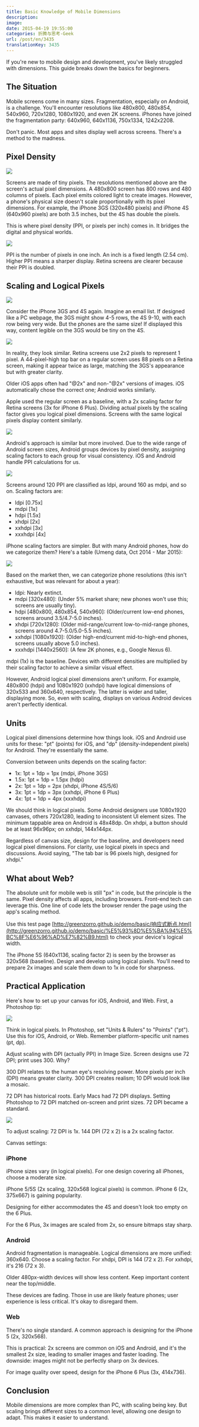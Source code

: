 ```yaml
---
title: Basic Knowledge of Mobile Dimensions
description:
image:
date: 2015-04-19 19:55:00
categories: 折腾与思考-Geek
url: /post/en/3435
translationKey: 3435
---
```


If you're new to mobile design and development, you've likely struggled with dimensions. This guide breaks down the basics for beginners.

## The Situation

Mobile screens come in many sizes. Fragmentation, especially on Android, is a challenge. You'll encounter resolutions like 480x800, 480x854, 540x960, 720x1280, 1080x1920, and even 2K screens. iPhones have joined the fragmentation party: 640x960, 640x1136, 750x1334, 1242x2208.

Don't panic. Most apps and sites display well across screens. There's a method to the madness.

## Pixel Density

![](https://cdn.victor42.work/posts/2015-04/04-17/1.jpg)

Screens are made of tiny pixels. The resolutions mentioned above are the screen's actual pixel dimensions. A 480x800 screen has 800 rows and 480 columns of pixels. Each pixel emits colored light to create images. However, a phone's physical size doesn't scale proportionally with its pixel dimensions. For example, the iPhone 3GS (320x480 pixels) and iPhone 4S (640x960 pixels) are both 3.5 inches, but the 4S has double the pixels.

This is where pixel density (PPI, or pixels per inch) comes in. It bridges the digital and physical worlds.

![](https://cdn.victor42.work/posts/2015-04/04-17/2.png)

PPI is the number of pixels in one inch. An inch is a fixed length (2.54 cm). Higher PPI means a sharper display. Retina screens are clearer because their PPI is doubled.

## Scaling and Logical Pixels

![](https://cdn.victor42.work/posts/2015-04/04-17/3.png)

Consider the iPhone 3GS and 4S again. Imagine an email list.  If designed like a PC webpage, the 3GS might show 4-5 rows, the 4S 9-10, with each row being very wide. But the phones are the same size!  If displayed this way, content legible on the 3GS would be tiny on the 4S.

![](https://cdn.victor42.work/posts/2015-04/04-17/5.png)

In reality, they look similar. Retina screens use 2x2 pixels to represent 1 pixel. A 44-pixel-high top bar on a regular screen uses 88 pixels on a Retina screen, making it appear twice as large, matching the 3GS's appearance but with greater clarity.

Older iOS apps often had "@2x" and non-"@2x" versions of images. iOS automatically chose the correct one; Android works similarly.

Apple used the regular screen as a baseline, with a 2x scaling factor for Retina screens (3x for iPhone 6 Plus). Dividing actual pixels by the scaling factor gives you logical pixel dimensions. Screens with the same logical pixels display content similarly.

![](https://cdn.victor42.work/posts/2015-04/04-17/6.png)

Android's approach is similar but more involved. Due to the wide range of Android screen sizes, Android groups devices by pixel density, assigning scaling factors to each group for visual consistency. iOS and Android handle PPI calculations for us.

![](https://cdn.victor42.work/posts/2015-04/04-17/4.png)

Screens around 120 PPI are classified as ldpi, around 160 as mdpi, and so on.  Scaling factors are:

*   ldpi [0.75x]
*   mdpi [1x]
*   hdpi [1.5x]
*   xhdpi [2x]
*   xxhdpi [3x]
*   xxxhdpi [4x]

iPhone scaling factors are simpler.  But with many Android phones, how do we categorize them? Here's a table (Umeng data, Oct 2014 - Mar 2015):

![](https://cdn.victor42.work/posts/2015-04/04-17/7.png)

Based on the market then, we can categorize phone resolutions (this isn't exhaustive, but was relevant for about a year):

*   ldpi: Nearly extinct.
*   mdpi [320x480]: (Under 5% market share; new phones won't use this; screens are usually tiny).
*   hdpi [480x800, 480x854, 540x960]: (Older/current low-end phones, screens around 3.5/4.7-5.0 inches).
*   xhdpi [720x1280]: (Older mid-range/current low-to-mid-range phones, screens around 4.7-5.0/5.0-5.5 inches).
*   xxhdpi [1080x1920]: (Older high-end/current mid-to-high-end phones, screens usually above 5.0 inches).
*   xxxhdpi [1440x2560]: (A few 2K phones, e.g., Google Nexus 6).

mdpi (1x) is the baseline. Devices with different densities are multiplied by their scaling factor to achieve a similar visual effect.

However, Android logical pixel dimensions aren't uniform. For example, 480x800 (hdpi) and 1080x1920 (xxhdpi) have logical dimensions of 320x533 and 360x640, respectively. The latter is wider and taller, displaying more. So, even with scaling, displays on various Android devices aren't perfectly identical.

## Units

Logical pixel dimensions determine how things look. iOS and Android use units for these: "pt" (points) for iOS, and "dp" (density-independent pixels) for Android. They're essentially the same.

Conversion between units depends on the scaling factor:

*   1x: 1pt = 1dp = 1px (mdpi, iPhone 3GS)
*   1.5x: 1pt = 1dp = 1.5px (hdpi)
*   2x: 1pt = 1dp = 2px (xhdpi, iPhone 4S/5/6)
*   3x: 1pt = 1dp = 3px (xxhdpi, iPhone 6 Plus)
*   4x: 1pt = 1dp = 4px (xxxhdpi)

We should think in logical pixels. Some Android designers use 1080x1920 canvases, others 720x1280, leading to inconsistent UI element sizes. The minimum tappable area on Android is 48x48dp. On xhdpi, a button should be at least 96x96px; on xxhdpi, 144x144px.

Regardless of canvas size, design for the baseline, and developers need logical pixel dimensions. For clarity, use logical pixels in specs and discussions. Avoid saying, "The tab bar is 96 pixels high, designed for xhdpi."

## What about Web?

The absolute unit for mobile web is still "px" in code, but the principle is the same. Pixel density affects all apps, including browsers. Front-end tech can leverage this. One line of code lets the browser render the page using the app's scaling method.

Use this test page [http://greenzorro.github.io/demo/basic/响应式断点.html](http://greenzorro.github.io/demo/basic/%E5%93%8D%E5%BA%94%E5%BC%8F%E6%96%AD%E7%82%B9.html) to check your device's logical width.

The iPhone 5S (640x1136, scaling factor 2) is seen by the browser as 320x568 (baseline). Design and develop using logical pixels. You'll need to prepare 2x images and scale them down to 1x in code for sharpness.

## Practical Application

Here's how to set up your canvas for iOS, Android, and Web. First, a Photoshop tip:

![](https://cdn.victor42.work/posts/2015-04/04-17/8.png)

Think in logical pixels. In Photoshop, set "Units & Rulers" to "Points" ("pt"). Use this for iOS, Android, or Web. Remember platform-specific unit names (pt, dp).

Adjust scaling with DPI (actually PPI) in Image Size. Screen designs use 72 DPI; print uses 300. Why?

300 DPI relates to the human eye's resolving power.  More pixels per inch (DPI) means greater clarity. 300 DPI creates realism; 10 DPI would look like a mosaic.

72 DPI has historical roots. Early Macs had 72 DPI displays. Setting Photoshop to 72 DPI matched on-screen and print sizes. 72 DPI became a standard.

![](https://cdn.victor42.work/posts/2015-04/04-17/9.png)

To adjust scaling: 72 DPI is 1x. 144 DPI (72 x 2) is a 2x scaling factor.

Canvas settings:

### iPhone

iPhone sizes vary (in logical pixels). For one design covering all iPhones, choose a moderate size.

iPhone 5/5S (2x scaling, 320x568 logical pixels) is common. iPhone 6 (2x, 375x667) is gaining popularity.

Designing for either accommodates the 4S and doesn't look too empty on the 6 Plus.

For the 6 Plus, 3x images are scaled from 2x, so ensure bitmaps stay sharp.

### Android

Android fragmentation is manageable. Logical dimensions are more unified: 360x640. Choose a scaling factor. For xhdpi, DPI is 144 (72 x 2). For xxhdpi, it's 216 (72 x 3).

Older 480px-width devices will show less content. Keep important content near the top/middle.

These devices are fading. Those in use are likely feature phones; user experience is less critical. It's okay to disregard them.

### Web

There's no single standard. A common approach is designing for the iPhone 5 (2x, 320x568).

This is practical: 2x screens are common on iOS and Android, and it's the smallest 2x size, leading to smaller images and faster loading. The downside: images might not be perfectly sharp on 3x devices.

For image quality over speed, design for the iPhone 6 Plus (3x, 414x736).

## Conclusion

Mobile dimensions are more complex than PC, with scaling being key. But scaling brings different sizes to a common level, allowing one design to adapt. This makes it easier to understand.